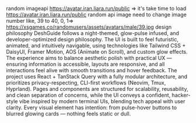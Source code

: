 random imageapi https://avatar.iran.liara.run/public => it's take time to load
https://avatar.iran.liara.run/public
random api image need to change image number like, 39 to 40, 0, 1=>
https://xsgames.co/randomusers/assets/avatars/male/39.jpg
design philosophy
DeshGuide follows a night-themed, glow-pulse infused, and developer-optimized design philosophy. The UI is built to feel futuristic, animated, and intuitively navigable, using technologies like Tailwind CSS + DaisyUI, Framer Motion, AOS (Animate on Scroll), and custom glow effects. The experience aims to balance aesthetic polish with practical UX — ensuring information is accessible, layouts are responsive, and all interactions feel alive with smooth transitions and hover feedback. The project uses React + TanStack Query with a fully modular architecture, and prioritizes privacy-respecting, CLI-first workflows (Neovim, Tmux, Hyprland). Pages and components are structured for scalability, reusability, and clean separation of concerns, while the UI conveys a confident, hacker-style vibe inspired by modern terminal UIs, blending tech appeal with user clarity. Every visual element has intention: from pulse-hover buttons to blurred glowing cards — nothing feels static or dull.



